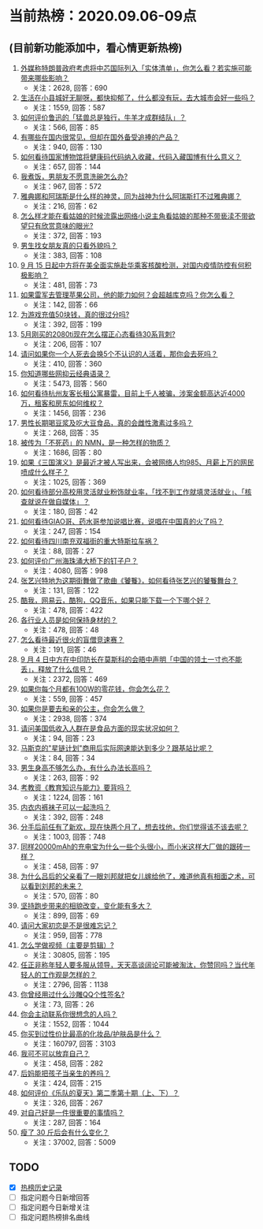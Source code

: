 # 当前热榜：2020.09.06-09点
## (目前新功能添加中，看心情更新热榜)
1. [外媒称特朗普政府考虑将中芯国际列入「实体清单」，你怎么看？若实施可能带来哪些影响？](https://www.zhihu.com/question/419491040)
    * 关注：2628, 回答：690
2. [生活在小县城好无聊呀，都快抑郁了，什么都没有玩，去大城市会好一些吗？](https://www.zhihu.com/question/292950837)
    * 关注：1559, 回答：587
3. [如何评价鲁迅的「猛兽总是独行，牛羊才成群结队」？](https://www.zhihu.com/question/51951974)
    * 关注：566, 回答：85
4. [有哪些在国内很常见，但却在国外备受追捧的产品？](https://www.zhihu.com/question/419536724)
    * 关注：940, 回答：130
5. [如何看待国家博物馆将健康码代码纳入收藏，代码入藏国博有什么意义？](https://www.zhihu.com/question/419564264)
    * 关注：657, 回答：144
6. [我煮饭，男朋友不愿意洗碗怎么办?](https://www.zhihu.com/question/412584802)
    * 关注：967, 回答：572
7. [雅典娜和阿瑞斯是什么样的神灵，同为战神为什么阿瑞斯打不过雅典娜？](https://www.zhihu.com/question/293972246)
    * 关注：216, 回答：62
8. [怎么样才能在看姑娘的时候流露出网络小说主角看姑娘的那种不带亵渎不带欲望只有欣赏意味的眼光?](https://www.zhihu.com/question/416178279)
    * 关注：372, 回答：193
9. [男生找女朋友真的只看外貌吗？](https://www.zhihu.com/question/320545688)
    * 关注：383, 回答：108
10. [9 月 15 日起中方将在美全面实施赴华乘客核酸检测，对国内疫情防控有何积极影响？](https://www.zhihu.com/question/419488887)
    * 关注：481, 回答：73
11. [如果雷军去管理苹果公司，他的能力如何？会超越库克吗？你怎么看？](https://www.zhihu.com/question/417792630)
    * 关注：142, 回答：66
12. [为游戏充值50块钱，真的很过分吗?](https://www.zhihu.com/question/415818129)
    * 关注：392, 回答：199
13. [5月刚买的2080ti现在怎么摆正心态看待30系背刺?](https://www.zhihu.com/question/418937902)
    * 关注：206, 回答：107
14. [请问如果你一个人死去会换5个不认识的人活着，那你会去死吗？](https://www.zhihu.com/question/418619167)
    * 关注：410, 回答：360
15. [你知道哪些网抑云经典语录？](https://www.zhihu.com/question/409799758)
    * 关注：5473, 回答：560
16. [如何看待杭州友客长租公寓暴雷，目前上千人被骗，涉案金额高达近4000万，租客和房东如何维权？](https://www.zhihu.com/question/418289342)
    * 关注：1456, 回答：236
17. [男性长期喝豆浆及吃大豆食品，真的会雌性激素过多吗？](https://www.zhihu.com/question/31006781)
    * 关注：268, 回答：35
18. [被传为「不死药」的 NMN，是一种怎样的物质？](https://www.zhihu.com/question/28171212)
    * 关注：1686, 回答：80
19. [如果《三国演义》是最近才被人写出来，会被网络人均985、月薪上万的网民喷成什么样子？](https://www.zhihu.com/question/411528189)
    * 关注：1025, 回答：369
20. [如何看待部分高校用灵活就业粉饰就业率，「找不到工作就填灵活就业」、「核查就说在做自媒体」？](https://www.zhihu.com/question/419514918)
    * 关注：180, 回答：42
21. [如何看待GIAO哥、药水哥参加说唱比赛，说唱在中国真的火了吗？](https://www.zhihu.com/question/419484427)
    * 关注：247, 回答：154
22. [如何看待四川南充双福街的重大特斯拉车祸？](https://www.zhihu.com/question/419582770)
    * 关注：88, 回答：27
23. [如何评价广州海珠涌大桥下的钉子户？](https://www.zhihu.com/question/412254769)
    * 关注：4080, 回答：998
24. [张艺兴特地为这期街舞做了歌曲《饕餮》，如何看待张艺兴的饕餮舞台？](https://www.zhihu.com/question/419598552)
    * 关注：131, 回答：122
25. [酷我，网易云，酷狗，QQ音乐，如果只能下载一个下哪个好？](https://www.zhihu.com/question/417082115)
    * 关注：478, 回答：422
26. [各行业人员是如何保持身材的？](https://www.zhihu.com/question/417975947)
    * 关注：478, 回答：48
27. [怎么看待最近很火的盲僧竞速赛？](https://www.zhihu.com/question/418993147)
    * 关注：191, 回答：46
28. [9 月 4 日中方在中印防长在莫斯科的会晤中声明「中国的领土一寸也不能丢」，释放了什么信号？](https://www.zhihu.com/question/419482062)
    * 关注：2372, 回答：469
29. [如果你每个月都有100W的零花钱，你会怎么花？](https://www.zhihu.com/question/327126855)
    * 关注：559, 回答：457
30. [如果你是要去和亲的公主，你会怎么做？](https://www.zhihu.com/question/389811238)
    * 关注：2938, 回答：374
31. [请问美国低收入人群在是食品方面的现实状况如何？](https://www.zhihu.com/question/419061673)
    * 关注：94, 回答：23
32. [马斯克的"星链计划"商用后实际网速能达到多少？跟基站比呢？](https://www.zhihu.com/question/401554996)
    * 关注：84, 回答：34
33. [男生身高不够怎么办，有什么办法长高吗？](https://www.zhihu.com/question/413052348)
    * 关注：263, 回答：92
34. [考教资《教育知识与能力》要背吗？](https://www.zhihu.com/question/333787737)
    * 关注：1224, 回答：161
35. [内衣内裤袜子可以一起洗吗？](https://www.zhihu.com/question/412445142)
    * 关注：392, 回答：248
36. [分手后前任有了新欢，现在快两个月了，想去找他，你们觉得该不该去呢？](https://www.zhihu.com/question/412138311)
    * 关注：1003, 回答：748
37. [同样20000mAh的充电宝为什么一些个头很小，而小米这样大厂做的跟砖一样？](https://www.zhihu.com/question/338359652)
    * 关注：458, 回答：97
38. [为什么吕后的父亲看了一眼刘邦就把女儿嫁给他了，难道他真有相面之术，可以看到刘邦的未来？](https://www.zhihu.com/question/355102456)
    * 关注：570, 回答：80
39. [坚持跑步带来的相貌改变，变化能有多大？](https://www.zhihu.com/question/37117548)
    * 关注：899, 回答：69
40. [请问大家初恋是不是很难忘记？](https://www.zhihu.com/question/413861301)
    * 关注：959, 回答：778
41. [怎么学做视频（主要是剪辑）?](https://www.zhihu.com/question/332795979)
    * 关注：30805, 回答：195
42. [任正非称年轻人要多服从领导，天天高谈阔论可能被淘汰，你赞同吗？当代年轻人的工作观是怎样的？](https://www.zhihu.com/question/419406105)
    * 关注：2796, 回答：1138
43. [你曾经用过什么沙雕QQ个性签名?](https://www.zhihu.com/question/370041929)
    * 关注：73, 回答：26
44. [你会主动联系你很想念的人吗？](https://www.zhihu.com/question/411026945)
    * 关注：1552, 回答：1044
45. [你买到过性价比最高的化妆品/护肤品是什么？](https://www.zhihu.com/question/39976670)
    * 关注：160797, 回答：3103
46. [我可不可以放弃自己？](https://www.zhihu.com/question/419158382)
    * 关注：458, 回答：282
47. [后妈能把孩子当亲生的养吗？](https://www.zhihu.com/question/408189018)
    * 关注：424, 回答：215
48. [如何评价《乐队的夏天》第二季第十期（上、下）？](https://www.zhihu.com/question/419336618)
    * 关注：326, 回答：267
49. [对自己好是一件很重要的事情吗？](https://www.zhihu.com/question/419052007)
    * 关注：287, 回答：164
50. [瘦了 30 斤后会有什么变化？](https://www.zhihu.com/question/317257765)
    * 关注：37002, 回答：5009
## TODO
* [x] [热榜历史记录](hot_history/AllHot.md)
* [ ] 指定问题今日新增回答
* [ ] 指定问题今日新增关注
* [ ] 指定问题热榜排名曲线
